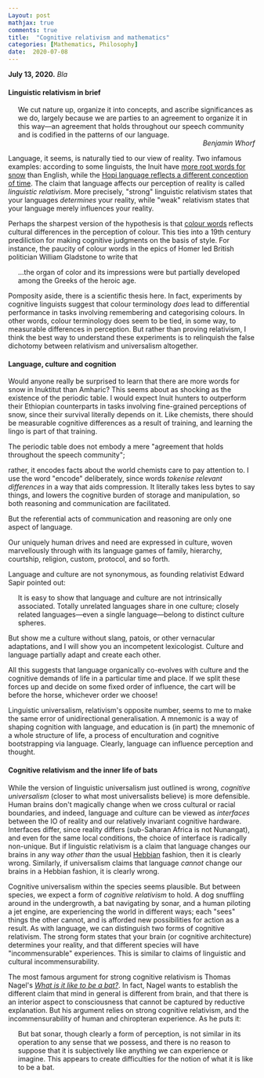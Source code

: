 ```yaml
---
Layout: post
mathjax: true
comments: true
title:  "Cognitive relativism and mathematics"
categories: [Mathematics, Philosophy]
date:  2020-07-08
---
```


**July 13, 2020.** *Bla*

#### Linguistic relativism in brief

<span style="padding-left: 20px; display:block">
We cut nature up, organize it into
concepts, and ascribe significances as we do, largely because we are
parties to an agreement to organize it in this way—an agreement that
holds throughout our speech community and is codified in the patterns
of our language.
</span>

<!-- We dissect nature along lines laid down by our native language. The
categories and types that we isolate from the world of phenomena we do
not find there because they stare every observer in the face; on the
contrary, the world is presented in a kaleidoscope flux of impressions
which has to be organized by our minds—and this means largely by the
linguistic systems of our minds. -->

<div style="text-align: right"><i>Benjamin Whorf</i> </div>

Language, it seems, is naturally tied to our view of reality.
Two infamous examples: according to some linguists, the Inuit have
[more root words for snow](https://en.wikipedia.org/wiki/Eskimo_words_for_snow)
than English, while the
[Hopi language reflects a different conception of time](https://en.wikipedia.org/wiki/Hopi_time_controversy).
The claim that language affects our perception of reality is called
*linguistic relativism*. More precisely, "strong" linguistic
relativism states that your languages *determines* your reality, while
"weak" relativism states that your language merely influences your reality.

Perhaps the sharpest version of the hypothesis is that
[colour words](https://en.wikipedia.org/wiki/Linguistic_relativity_and_the_color_naming_debate)
reflects cultural differences in the perception of colour.
This ties into a 19th century prediliction for making cognitive
judgments on the basis of style.
For instance, the paucity of colour words in the epics of Homer led
British politician William Gladstone to write that

<span style="padding-left: 20px; display:block">
...the organ of color and its impressions were but partially
developed among the Greeks of the heroic age.
</span>

Pomposity aside, there is a scientific thesis
here.
In fact, experiments by cognitive linguists suggest that colour
terminology *does* lead to differential performance in tasks involving
remembering and categorising colours.
In other words, colour terminology does seem to be tied, in some way, to
measurable differences in perception.
But rather than proving relativism, I think the best way to understand
these experiments is to relinquish the false dichotomy between
relativism and universalism altogether.

#### Language, culture and cognition

<!-- The controversy seems amusingly overblown. -->
Would anyone really be surprised to learn that there are more words
for snow in Inuktitut than Amharic?
This seems about as shocking as the existence of the periodic table.
I would expect Inuit hunters to outperform their Ethiopian
counterparts in tasks involving fine-grained perceptions of snow,
since their survival literally depends on it.
Like chemists, there should be measurable cognitive differences as a
result of training, and learning the lingo is part of that training.
<!-- since, like a chemist, they are trained to do so.
Put differently, survival *depends* on measurable cognitive
differences that are plausibly reflected in the language. -->
<!-- There is every reason to suppose there are measurable cognitive
differences; survival depends on it. -->

The periodic table does not embody a mere
"agreement that holds throughout the speech community";
<!-- Certainly it is an agreement, but it not an arbitrary one.-->
rather, it encodes facts about the world chemists care to pay attention to.
I use the word "encode" deliberately, since words *tokenise relevant
differences* in a way that aids compression.
It literally takes less bytes to say things, and lowers the cognitive
burden of storage and manipulation, so both reasoning and
communication are facilitated.

But the referential acts of communication and reasoning are only one
aspect of language.
<!-- Our brain, with its phylogenetic onion skin of drives of abilities, is
 fantastically elaborated in human culture. -->
Our uniquely human drives and need are expressed in culture, woven
marvellously through with its language games of family, hierarchy,
courtship, religion, custom, protocol, and so forth.
<!-- It will also presumably have cultural relevance, with words playing an
important role in the system of concepts, hierarchies, relationships and language
games that human culture is built on.
Tokenises relevant differences is facilitates reasoning and -->
<!-- communication. -->
Language and culture are not synonymous, as founding relativist
Edward Sapir pointed out:

<span style="padding-left: 20px; display:block">
It is easy to show that language and culture are not intrinsically
associated. Totally unrelated languages share in one culture; closely
related languages—even a single language—belong to distinct culture
spheres.
</span>

But show me a culture without slang, patois, or other vernacular
adaptations, and I will show you an incompetent lexicologist.
Culture and language partially adapt and create each other.

All this suggests that language organically co-evolves with culture
and the cognitive demands of life in a particular time and place.
If we split these forces up and decide on some fixed order of
influence, the cart will be before the horse, whichever order we choose!
<!--Linguistic relativism is wrong, not because language does not affect
thought, but rather, because they organically co-evolve.-->
Linguistic universalism, relativism's opposite number, seems to me to
make the same error of unidirectional generalisation.
A mnemonic is a way of shaping cognition with language, and education
is (in part) the mnemonic of a whole structure of life, a process of
enculturation and cognitive bootstrapping via language.
Clearly, language can influence perception and thought.
<!--(Of course, teaching has a strongly social aspect as well, but the -->
<!--point is that the influence is sometimes relatively unilateral, -->
<!--pace universalism.)-->

#### Cognitive relativism and the inner life of bats

While the version of linguistic universalism just outlined is wrong,
*cognitive universalism* (closer to what most universalists believe)
is more defensible.
Human brains don't magically change when we cross cultural or racial
boundaries, and indeed, language and culture can be viewed as *interfaces*
between the IO of reality and our relatively invariant cognitive hardware.
Interfaces differ, since reality differs (sub-Saharan Africa is not
Nunangat), and even for the same local conditions, the choice of interface is radically non-unique.
But if linguistic relativism is a claim that language changes our
brains in any way *other than* the usual
[Hebbian](https://en.wikipedia.org/wiki/Hebbian_theory) fashion, then
it is clearly wrong.
Similarly, if universalism claims that language *cannot* change our
brains in a Hebbian fashion, it is clearly wrong.

Cognitive universalism within the species seems plausible.
But between species, we expect a form of *cognitive relativism* to
hold.
A dog snuffling around in the undergrowth, a bat navigating by
sonar, and a human piloting a jet engine, are experiencing the world
in different ways; each "sees" things the other cannot, and is
afforded new possibilities for action as a result.
As with language, we can distinguish two forms of
cognitive relativism.
The strong form states that your brain (or cognitive architecture)
determines your reality, and that different species will have
"incommensurable" experiences.
This is similar to claims of linguistic and cultural
incommensurability.

The most famous argument for strong cognitive relativism is
Thomas Nagel's
[*What is it like to be a bat?*](http://www.philosopher.eu/others-writings/nagel-what-is-it-like-to-be-a-bat/).
In fact, Nagel wants to establish the different claim that mind in
general is different from brain, and that there is an interior aspect to
consciousness that cannot be captured by reductive explanation. But his
argument relies on strong cognitive relativism, and the
incommensurability of human and chiropteran experience.
As he puts it:

<span style="padding-left: 20px; display:block">
But bat sonar, though clearly a form of perception, is not similar in
its operation to any sense that we possess, and there is no reason to
suppose that it is subjectively like anything we can experience or
imagine. This appears to create difficulties for the notion of what it
is like to be a bat.
</span>
